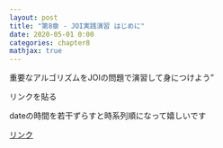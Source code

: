 ```yaml
---
layout: post
title: "第8章 - JOI実践演習 はじめに"
date: 2020-05-01 0:00
categories: chapter8
mathjax: true
---
```


重要なアルゴリズムをJOIの問題で演習して身につけよう”

リンクを貼る

dateの時間を若干ずらすと時系列順になって嬉しいです

[リンク](/beginners/joi-editorial/)

